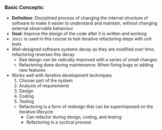 ### Basic Concepts:
 - **Definition**: Disciplined process of changing the internal structure of software to make it easier to understand and maintain, without changing external observable behaviour
 - **Goal**: Improve the design of the code after it is written and working
 - `JUnit` is used in this course to test iterative refactoring steps with unit tests
 - Well-designed software systems decay as they are modified over time, refactoring reverses this decay
	 - Bad design can be radically improved with a series of *small* changes
	 - Refactoring done during maintenance: When fixing bugs or adding new features
 - Works well with iterative development techniques
	 1. Choose part of the system
	 2. Analysis of requirements
	 3. Design
	 4. Coding
	 5. Testing
	 - Refactoring is a form of redesign that can be superimposed on the iterative lifecycle
		 - Can refactor during design, coding, and testing
		 - Refactoring is a cyclical process
